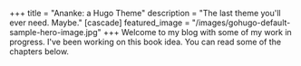 +++
title = "Ananke: a Hugo Theme"
description = "The last theme you'll ever need. Maybe."
[cascade]
  featured_image = "/images/gohugo-default-sample-hero-image.jpg"
+++
Welcome to my blog with some of my work in progress. I've been working on this book idea. You can read some of the chapters below.
